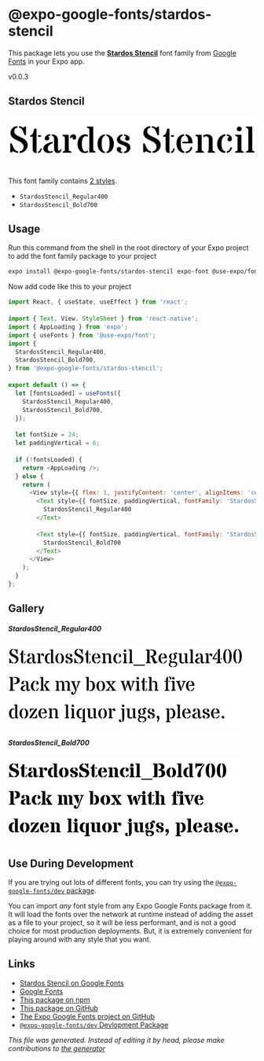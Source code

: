 # @expo-google-fonts/stardos-stencil

This package lets you use the [**Stardos Stencil**](https://fonts.google.com/specimen/Stardos+Stencil) font family from [Google Fonts](https://fonts.google.com/) in your Expo app.

v0.0.3

## Stardos Stencil

![Stardos Stencil](./font-family.png)

This font family contains [2 styles](#gallery).

- `StardosStencil_Regular400`
- `StardosStencil_Bold700`

## Usage

Run this command from the shell in the root directory of your Expo project to add the font family package to your project
```sh
expo install @expo-google-fonts/stardos-stencil expo-font @use-expo/font
```

Now add code like this to your project
```js
import React, { useState, useEffect } from 'react';

import { Text, View, StyleSheet } from 'react-native';
import { AppLoading } from 'expo';
import { useFonts } from '@use-expo/font';
import {
  StardosStencil_Regular400,
  StardosStencil_Bold700,
} from '@expo-google-fonts/stardos-stencil';

export default () => {
  let [fontsLoaded] = useFonts({
    StardosStencil_Regular400,
    StardosStencil_Bold700,
  });

  let fontSize = 24;
  let paddingVertical = 6;

  if (!fontsLoaded) {
    return <AppLoading />;
  } else {
    return (
      <View style={{ flex: 1, justifyContent: 'center', alignItems: 'center' }}>
        <Text style={{ fontSize, paddingVertical, fontFamily: 'StardosStencil_Regular400' }}>
          StardosStencil_Regular400
        </Text>

        <Text style={{ fontSize, paddingVertical, fontFamily: 'StardosStencil_Bold700' }}>
          StardosStencil_Bold700
        </Text>
      </View>
    );
  }
};

```

## Gallery

##### StardosStencil_Regular400
![StardosStencil_Regular400](./b677e9855e2ae2d05e70f39ac58d82bfe1f9ea6ecb62fcf63cc3c0f10c456ba9.ttf.png)

##### StardosStencil_Bold700
![StardosStencil_Bold700](./b5b4ccf1291484af094cadfcd7fa357b84b8c25db613f74330c32b39a270fda1.ttf.png)


## Use During Development

If you are trying out lots of different fonts, you can try using the [`@expo-google-fonts/dev` package](https://www.npmjs.com/package/@expo-google-fonts/dev).

You can import *any* font style from any Expo Google Fonts package from it. It will load the fonts
over the network at runtime instead of adding the asset as a file to your project, so it will be 
less performant, and is not a good choice for most production deployments. But, it is extremely convenient
for playing around with any style that you want.

## Links

- [Stardos Stencil on Google Fonts](https://fonts.google.com/specimen/Stardos+Stencil)
- [Google Fonts](https://fonts.google.com/)
- [This package on npm](https://www.npmjs.com/package/@expo-google-fonts/stardos-stencil)
- [This package on GitHub](https://github.com/expo/google-fonts/tree/master/font-packages/stardos-stencil)
- [The Expo Google Fonts project on GitHub](https://github.com/expo/google-fonts)
- [`@expo-google-fonts/dev` Devlopment Package](https://github.com/expo/google-fonts/tree/master/font-packages/dev)


*This file was generated. Instead of editing it by head, please make contributions to [the generator](https://github.com/expo/google-fonts/tree/master/packages/generator)*
